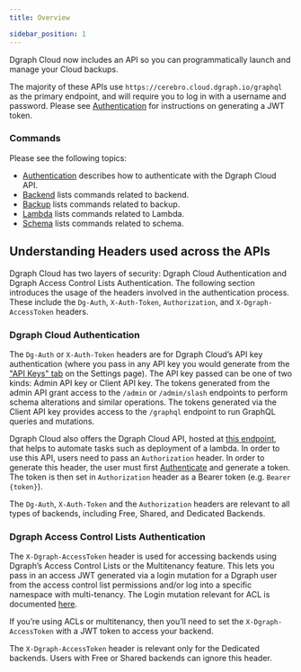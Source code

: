 ```yaml
---
title: Overview

sidebar_position: 1
---
```


Dgraph Cloud now includes an API so you can programmatically launch and manage your Cloud backups.

The majority of these APIs use `https://cerebro.cloud.dgraph.io/graphql` as the primary endpoint, and will require you to log in with a username and password. Please see [Authentication](/docs/deploy/admin/dgraph-administration) for instructions on generating a JWT token.

### Commands

Please see the following topics:

* [Authentication](/docs/deploy/admin/dgraph-administration) describes how to authenticate with the Dgraph Cloud API.
* [Backend](/docs/cloud/cloud-api/backend) lists commands related to backend.
* [Backup](/docs/cloud/cloud-api/backup) lists commands related to backup.
* [Lambda](/docs/graphql/lambda/lambda-overview) lists commands related to Lambda.
* [Schema](/docs/graphql/schema) lists commands related to schema.

## Understanding Headers used across the APIs

Dgraph Cloud has two layers of security: Dgraph Cloud Authentication and Dgraph Access Control Lists Authentication. The following section introduces the usage of the headers involved in the authentication process. These include the `Dg-Auth`, `X-Auth-Token`,  `Authorization`, and `X-Dgraph-AccessToken` headers.

### Dgraph Cloud Authentication
The `Dg-Auth` or `X-Auth-Token` headers are for Dgraph Cloud’s API key authentication (where you pass in any API key you would generate from the ["API Keys" tab](https://cloud.dgraph.io/_/settings?tab=api-keys) on the Settings page). The API key passed can be one of two kinds: Admin API key or Client API key. The tokens generated from the admin API grant access to the `/admin` or `/admin/slash` endpoints to perform schema alterations and similar operations. The tokens generated via the Client API key provides access to the `/graphql` endpoint to run GraphQL queries and mutations.

Dgraph Cloud also offers the Dgraph Cloud API, hosted at [this endpoint](https://cerebro.cloud.dgraph.io/graphql), that helps to automate tasks such as deployment of a lambda. In order to use this API, users need to pass an `Authorization` header. In order to generate this header, the user must first [Authenticate](/docs/deploy/admin/dgraph-administration) and generate a token. The token is then set in `Authorization` header as a Bearer token (e.g. `Bearer {token}`). 


The `Dg-Auth`, `X-Auth-Token` and the `Authorization` headers are relevant to all types of backends, including Free, Shared, and Dedicated Backends.


### Dgraph Access Control Lists Authentication
The `X-Dgraph-AccessToken` header is used for accessing backends using Dgraph’s Access Control Lists or the Multitenancy feature. This lets you pass in an access JWT generated via a login mutation for a Dgraph user from the access control list permissions and/or log into a specific namespace with multi-tenancy. The Login mutation relevant for ACL is documented [here](https://dgraph.io/docs/enterprise-features/access-control-lists/#logging-in).

If you’re using ACLs or multitenancy, then you’ll need to set the `X-Dgraph-AccessToken` with a JWT token to access your backend.


The `X-Dgraph-AccessToken` header is relevant only for the Dedicated backends. Users with Free or Shared backends can ignore this header.

